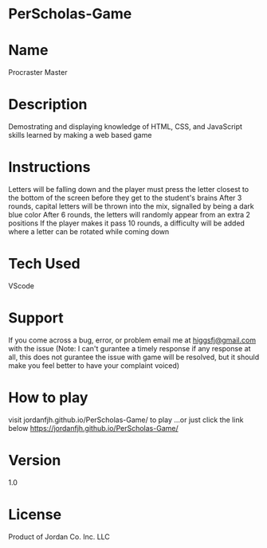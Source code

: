 # PerScholas-Game

# Name
Procraster Master

# Description
Demostrating and displaying knowledge of HTML, CSS, and JavaScript skills learned by making a web based game

# Instructions
Letters will be falling down and the player must press the letter closest to the bottom of the screen before they get to the student's brains
After 3 rounds, capital letters will be thrown into the mix, signalled by being a dark blue color
After 6 rounds, the letters will randomly appear from an extra 2 positions
If the player makes it pass 10 rounds, a difficulty will be added where a letter can be rotated while coming down

# Tech Used
VScode

# Support
If you come across a bug, error, or problem email me at higgsfj@gmail.com with the issue
(Note: I can't gurantee a timely response if any response at all, this does not gurantee the issue with game will be resolved, but it should make you feel better to have your complaint voiced)

# How to play
visit jordanfjh.github.io/PerScholas-Game/ to play
...or just click the link below
https://jordanfjh.github.io/PerScholas-Game/

# Version
1.0

# License
Product of Jordan Co. Inc. LLC
